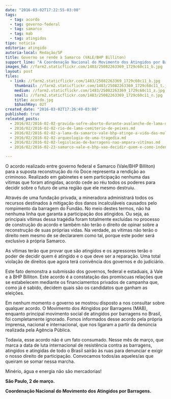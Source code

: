 ```yaml
---
date: "2016-03-02T17:22:55-03:00"
tags:
  - tag: acordo
  - tag: governo-federal
  - tag: samarco
  - tag: mab
  - tag: atingidos
tipo: noticia
editoria: atingido
autoria-local: Redação/SP
title: Governo se rende à Samarco (VALE/BHP Billiton)
support_line: "A Coordenação Nacional do Movimento dos Atingidos por Barragens repudia o acordo realizado entre o governo federal e a Samarco. "
images_hd: //farm2.staticflickr.com/1483/25082263369_1729c60c11_b.jpg
layout: post
files:
  - link: //farm2.staticflickr.com/1483/25082263369_1729c60c11_b.jpg
    thumbnail: //farm2.staticflickr.com/1483/25082263369_1729c60c11_t.jpg
    medium: //farm2.staticflickr.com/1483/25082263369_1729c60c11_z.jpg
    small: //farm2.staticflickr.com/1483/25082263369_1729c60c11_n.jpg
    title: acordo.jpg
    $$hashKey: 02T
created_date: "2016-03-02T17:26:49-03:00"
published: true
releated_posts:
  - 2016/02/2016-02-02-gravida-sofre-aborto-durante-avalanche-de-lama-da-samarco.md
  - 2016/02/2016-02-02-rio-de-lama-cemiterio-de-peixes.md
  - 2016/02/2016-02-02-a-lama-da-samarco-vale-bhp-atinge-a-vida-das-mulheres.md
  - 2016/02/2016-02-02-arqueologia-de-uma-tragedia.md
  - 2016/02/2016-02-02-legislacao-de-barragens-nao-ampara-vitimas.md
  - 2016/02/2016-02-23-samarco-vale-e-bhp-vao-decidir-quem-e-como-indenizar-por-desastre.md

---
```

<p>O acordo realizado entre governo federal e Samarco (Vale/BHP Billiton) para a suposta reconstru&ccedil;&atilde;o do rio Doce representa a rendi&ccedil;&atilde;o ao criminoso. Realizado em gabinetes e sem participa&ccedil;&atilde;o nenhuma das v&iacute;timas que foram atingidas, acordo cede ao r&eacute;u todos os poderes para decidir sobre o futuro de uma regi&atilde;o que ele mesmo destruiu.</p>

<p>Atrav&eacute;s de uma funda&ccedil;&atilde;o privada, a mineradora administrar&aacute; todos os recursos destinados &agrave; mitiga&ccedil;&atilde;o dos danos incalcul&aacute;veis causados pelo rompimento da barragem do Fund&atilde;o.&nbsp;No meio destes termos, n&atilde;o h&aacute; nenhuma linha que garanta a participa&ccedil;&atilde;o dos atingidos. Ou seja, as principais v&iacute;timas dessa trag&eacute;dia foram totalmente exclu&iacute;das no processo de constru&ccedil;&atilde;o do acordo e tamb&eacute;m n&atilde;o ter&atilde;o o direito de opinar sobre a reconstru&ccedil;&atilde;o de suas pr&oacute;prias vidas. Na verdade, as v&iacute;timas n&atilde;o ter&atilde;o o direito nem mesmo de se declararem como tal, porque este poder ser&aacute; exclusivo &agrave; pr&oacute;pria Samarco.</p>

<p>As v&iacute;timas ter&atilde;o que provar que s&atilde;o atingidos e os agressores ter&atilde;o o poder de decidir quem &eacute; atingido e o que deve ser a repara&ccedil;&atilde;o. Uma total viola&ccedil;&atilde;o de direitos que agora ter&aacute; coniv&ecirc;ncia dos governos e do judici&aacute;rio.</p>

<p>Este fato demonstra a submiss&atilde;o dos governos, federal&nbsp;e estaduais, &agrave; Vale e &agrave; BHP Billiton. Este acordo &eacute; a constata&ccedil;&atilde;o das prom&iacute;scuas rela&ccedil;&otilde;es que se estabelecem mediante os financiamentos privados de campanha que, como j&aacute; &eacute; sabido, decidem quais s&atilde;o os candidatos que ganham as elei&ccedil;&otilde;es.</p>

<p>Em nenhum momento o governo se mostrou disposto a nos consultar sobre qualquer acordo. O Movimento dos Atingidos por Barragens (MAB), enquanto principal movimento social de atingidos por barragens no Brasil, foi completamente ignorado. Fomos informados desse acordo pela pr&oacute;pria imprensa, nacional e internacional, que nos ligaram a partir da den&uacute;ncia realizada pela Ag&ecirc;ncia P&uacute;blica.</p>

<p>Todavia, esse acordo n&atilde;o &eacute; um fato consumado. Nesse m&ecirc;s de mar&ccedil;o, que marca a data de luta internacional de resist&ecirc;ncia contra as barragens, atingidos e atingidas de todo o Brasil sair&atilde;o &agrave;s ruas para denunciar e exigir o nosso direito de participa&ccedil;&atilde;o. Convocamos todos/as aqueles/as que queiram se somar nessa marcha.</p>

<p>Min&eacute;rio, &aacute;gua e energia n&atilde;o s&atilde;o mercadorias!</p>

<p><strong>S&atilde;o Paulo, 2 de mar&ccedil;o.</strong></p>

<p><strong>Coordena&ccedil;&atilde;o Nacional do Movimento dos Atingidos por Barragens.&nbsp;</strong></p>
